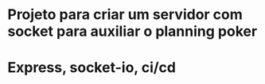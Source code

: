 # Projeto para criar um servidor com socket para auxiliar o planning poker

# Express, socket-io, ci/cd
